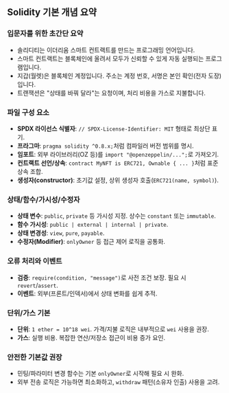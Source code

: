 ## Solidity 기본 개념 요약

### 입문자를 위한 초간단 요약

- 솔리디티는 이더리움 스마트 컨트랙트를 만드는 프로그래밍 언어입니다.
- 스마트 컨트랙트는 블록체인에 올려서 모두가 신뢰할 수 있게 자동 실행되는 프로그램입니다.
- 지갑(월렛)은 블록체인 계정입니다. 주소는 계정 번호, 서명은 본인 확인(전자 도장)입니다.
- 트랜잭션은 "상태를 바꿔 달라"는 요청이며, 처리 비용을 가스로 지불합니다.

### 파일 구성 요소

- **SPDX 라이선스 식별자**: `// SPDX-License-Identifier: MIT` 형태로 최상단 표기.
- **프라그마**: `pragma solidity ^0.8.x;`처럼 컴파일러 버전 범위를 명시.
- **임포트**: 외부 라이브러리(OZ 등)를 `import "@openzeppelin/...";`로 가져오기.
- **컨트랙트 선언/상속**: `contract MyNFT is ERC721, Ownable { ... }`처럼 표준 상속 조합.
- **생성자(constructor)**: 초기값 설정, 상위 생성자 호출(`ERC721(name, symbol)`).

### 상태/함수/가시성/수정자

- **상태 변수**: `public`, `private` 등 가시성 지정. 상수는 `constant` 또는 `immutable`.
- **함수 가시성**: `public | external | internal | private`.
- **상태 변경성**: `view`, `pure`, `payable`.
- **수정자(Modifier)**: `onlyOwner` 등 접근 제어 로직을 공통화.

### 오류 처리와 이벤트

- **검증**: `require(condition, "message")`로 사전 조건 보장. 필요 시 `revert`/`assert`.
- **이벤트**: 외부(프론트/인덱서)에서 상태 변화를 쉽게 추적.

### 단위/가스 기본

- **단위**: `1 ether = 10^18 wei`. 가격/지불 로직은 내부적으로 `wei` 사용을 권장.
- **가스**: 실행 비용. 복잡한 연산/저장소 접근이 비용 증가 요인.

### 안전한 기본값 권장

- 민팅/파라미터 변경 함수는 기본 `onlyOwner`로 시작해 필요 시 완화.
- 외부 전송 로직은 가능하면 최소화하고, `withdraw` 패턴(소유자 인출) 사용을 고려.
